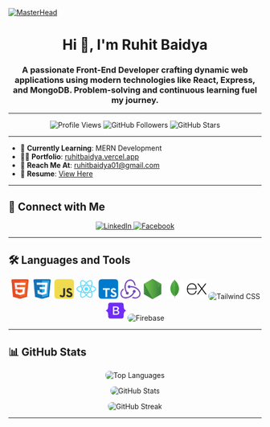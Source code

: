 [![MasterHead](https://i.ibb.co.com/HFjRssK/Blue-Black-Tech-Programmer-Presentation.gif)](https://ruhitbaidya.vercel.app/)

<h1 align="center">Hi 👋, I'm Ruhit Baidya</h1>

### <p align="center">A passionate Front-End Developer crafting dynamic web applications using modern technologies like React, Express, and MongoDB. Problem-solving and continuous learning fuel my journey.</p>

---

<p align="center">
  <img src="https://komarev.com/ghpvc/?username=ruhitbaidya&label=Profile%20views&color=0e75b6&style=flat" alt="Profile Views" />
  <img src="https://img.shields.io/github/followers/ruhitbaidya?label=Followers" alt="GitHub Followers" />
  <img src="https://img.shields.io/github/stars/ruhitbaidya?label=Stars" alt="GitHub Stars" />
</p>

---

- 🌱 **Currently Learning**: MERN Development
- 👨‍💻 **Portfolio**: [ruhitbaidya.vercel.app](https://ruhitbaidya.vercel.app/)
- 📧 **Reach Me At**: ruhitbaidya01@gmail.com
- 📄 **Resume**: [View Here](https://drive.google.com/file/d/1alWxm5x_8gxyQkOhJ6S7bPGlRv6HnNfY/view?usp=drive_link)

---

## 🔗 Connect with Me

<p align="center">
  <a href="https://linkedin.com/in/ruhitbaidya" target="blank">
    <img src="https://img.shields.io/badge/LinkedIn-0A66C2?style=for-the-badge&logo=linkedin&logoColor=white" alt="LinkedIn" />
  </a>
  <a href="https://facebook.com/ruhitbaidya01" target="blank">
    <img src="https://img.shields.io/badge/Facebook-1877F2?style=for-the-badge&logo=facebook&logoColor=white" alt="Facebook" />
  </a>
</p>

---

## 🛠️ Languages and Tools

<p align="center">
  <img src="https://raw.githubusercontent.com/devicons/devicon/master/icons/html5/html5-original.svg" alt="HTML5" width="40" height="40" style="border-radius: 8px"/>
  <img src="https://raw.githubusercontent.com/devicons/devicon/master/icons/css3/css3-original.svg" alt="CSS3" width="40" height="40" style="border-radius: 8px"/>
  <img src="https://raw.githubusercontent.com/devicons/devicon/master/icons/javascript/javascript-original.svg" alt="JavaScript" width="40" height="40" style="border-radius: 8px"/>
  <img src="https://raw.githubusercontent.com/devicons/devicon/master/icons/react/react-original.svg" alt="React" width="40" height="40" style="border-radius: 8px"/>
  <img src="https://raw.githubusercontent.com/devicons/devicon/master/icons/typescript/typescript-original.svg" alt="TypeScript" width="40" height="40" style="border-radius: 8px"/>
  <img src="https://raw.githubusercontent.com/devicons/devicon/master/icons/redux/redux-original.svg" alt="Redux" width="40" height="40" style="border-radius: 8px"/>
  <img src="https://raw.githubusercontent.com/devicons/devicon/master/icons/nodejs/nodejs-original.svg" alt="Node.js" width="40" height="40" style="border-radius: 8px"/>
  <img src="https://raw.githubusercontent.com/devicons/devicon/master/icons/mongodb/mongodb-original.svg" alt="MongoDB" width="40" height="40" style="border-radius: 8px"/>
  <img src="https://raw.githubusercontent.com/devicons/devicon/master/icons/express/express-original.svg" alt="Express.js" width="40" height="40" style="border-radius: 8px"/>
  <img src="https://www.vectorlogo.zone/logos/tailwindcss/tailwindcss-icon.svg" alt="Tailwind CSS" width="40" height="40" style="border-radius: 8px"/>
  <img src="https://raw.githubusercontent.com/devicons/devicon/master/icons/bootstrap/bootstrap-plain.svg" alt="Bootstrap" width="40" height="40" style="border-radius: 8px"/>
  <img src="https://www.vectorlogo.zone/logos/firebase/firebase-icon.svg" alt="Firebase" width="40" height="40" style="border-radius: 8px"/>
</p>

---

## 📊 GitHub Stats

<p align="center">
  <img src="https://github-readme-stats.vercel.app/api/top-langs?username=ruhitbaidya&show_icons=true&locale=en&layout=compact&theme=radical" alt="Top Languages" style="border-radius: 8px"/>
</p>
<p align="center">
  <img src="https://github-readme-stats.vercel.app/api?username=ruhitbaidya&show_icons=true&locale=en&theme=radical" alt="GitHub Stats" style="border-radius: 8px"/>
</p>
<p align="center">
  <img src="https://github-readme-streak-stats.herokuapp.com/?user=ruhitbaidya&theme=radical" alt="GitHub Streak" style="border-radius: 8px"/>
</p>

---
